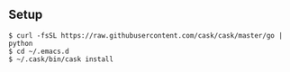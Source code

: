 ## Setup
```console
$ curl -fsSL https://raw.githubusercontent.com/cask/cask/master/go | python
$ cd ~/.emacs.d
$ ~/.cask/bin/cask install
```
